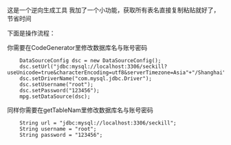 这是一个逆向生成工具
我加了一个小功能，获取所有表名直接复制粘贴就好了，节省时间

下面是操作流程：

你需要在CodeGenerator里修改数据库名与账号密码

        DataSourceConfig dsc = new DataSourceConfig();
        dsc.setUrl("jdbc:mysql://localhost:3306/seckill?useUnicode=true&characterEncoding=utf8&serverTimezone=Asia"+"/Shanghai");
        dsc.setDriverName("com.mysql.jdbc.Driver");
        dsc.setUsername("root");
        dsc.setPassword("123456");
        mpg.setDataSource(dsc);
        
同样你需要在getTableNam里修改数据库名与账号密码
        
        String url = "jdbc:mysql://localhost:3306/seckill";
        String username = "root";
        String password = "123456";
